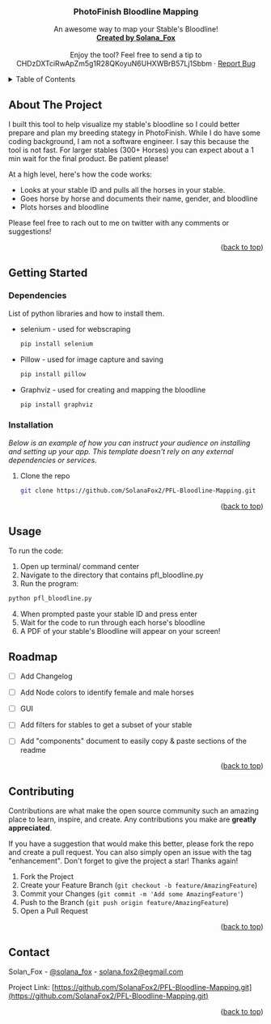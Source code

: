 <!-- Improved compatibility of back to top link: See: https://github.com/othneildrew/Best-README-Template/pull/73 -->
<a name="readme-top"></a>



<!-- PROJECT LOGO -->
<br />
<div align="center">
  
  <h3 align="center">PhotoFinish Bloodline Mapping</h3>

  <p align="center">
    An awesome way to map your Stable's Bloodline!
    <br />
    <a href="https://twitter.com/solana_fox"><strong>Created by Solana_Fox</strong></a>
    <br />
    <br />
    <a>Enjoy the tool? Feel free to send a tip to CHDzDXTciRwApZm5g1R28QKoyuN6UHXWBrB57Lj1Sbbm</a>
    ·
    <a href="https://github.com/SolanaFox2/PFL-Bloodline-Mapping.git/issues">Report Bug</a>
  </p>
</div>



<!-- TABLE OF CONTENTS -->
<details>
  <summary>Table of Contents</summary>
  <ol>
    <li>
      <a href="#about-the-project">About The Project</a>
    </li>
    <li>
      <a href="#getting-started">Getting Started</a>
      <ul>
        <li><a href="#dependencies">Prerequisites</a></li>
        <li><a href="#installation">Installation</a></li>
      </ul>
    </li>
    <li><a href="#usage">Usage</a></li>
    <li><a href="#roadmap">Roadmap</a></li>
    <li><a href="#contributing">Contributing</a></li>
    <li><a href="#contact">Contact</a></li>
  </ol>
</details>



<!-- ABOUT THE PROJECT -->
## About The Project

I built this tool to help visualize my stable's bloodline so I could better prepare and plan my breeding stategy in PhotoFinish. While I do have some coding background, I am not a software engineer.  I say this because the tool is not fast. For larger stables (300+ Horses) you can expect about a 1 min wait for the final product. Be patient please!

At a high level, here's how the code works:
* Looks at your stable ID and pulls all the horses in your stable.
* Goes horse by horse and documents their name, gender, and bloodline
* Plots horses and bloodline

Please feel free to rach out to me on twitter with any comments or suggestions!

<p align="right">(<a href="#readme-top">back to top</a>)</p>



<!-- GETTING STARTED -->
## Getting Started

### Dependencies

List of python libraries and how to install them.
* selenium - used for webscraping
  ```sh
  pip install selenium
  ```
* Pillow - used for image capture and saving
  ```sh
  pip install pillow
  ```
* Graphviz - used for creating and mapping the bloodline
  ```sh
  pip install graphviz
  ```


### Installation

_Below is an example of how you can instruct your audience on installing and setting up your app. This template doesn't rely on any external dependencies or services._

1. Clone the repo
   ```sh
   git clone https://github.com/SolanaFox2/PFL-Bloodline-Mapping.git
   ```


<p align="right">(<a href="#readme-top">back to top</a>)</p>



<!-- USAGE EXAMPLES -->
## Usage

To run the code:
1. Open up terminal/ command center
2. Navigate to the directory that contains pfl_bloodline.py
3. Run the program:
  ```sh
  python pfl_bloodline.py
  ```
4. When prompted paste your stable ID and press enter
5. Wait for the code to run through each horse's bloodline
6. A PDF of your stable's Bloodline will appear on your screen!




<!-- ROADMAP -->
## Roadmap

- [ ] Add Changelog
- [ ] Add Node colors to identify female and male horses
- [ ] GUI
- [ ] Add filters for stables to get a subset of your stable
- [ ] Add "components" document to easily copy & paste sections of the readme



<p align="right">(<a href="#readme-top">back to top</a>)</p>



<!-- CONTRIBUTING -->
## Contributing

Contributions are what make the open source community such an amazing place to learn, inspire, and create. Any contributions you make are **greatly appreciated**.

If you have a suggestion that would make this better, please fork the repo and create a pull request. You can also simply open an issue with the tag "enhancement".
Don't forget to give the project a star! Thanks again!

1. Fork the Project
2. Create your Feature Branch (`git checkout -b feature/AmazingFeature`)
3. Commit your Changes (`git commit -m 'Add some AmazingFeature'`)
4. Push to the Branch (`git push origin feature/AmazingFeature`)
5. Open a Pull Request

<p align="right">(<a href="#readme-top">back to top</a>)</p>





<!-- CONTACT -->
## Contact

Solan_Fox - [@solana_fox](https://twitter.com/solana_fox) - solana.fox2@egmail.com

Project Link: [https://github.com/SolanaFox2/PFL-Bloodline-Mapping.git](https://github.com/SolanaFox2/PFL-Bloodline-Mapping.git)

<p align="right">(<a href="#readme-top">back to top</a>)</p>






<!-- MARKDOWN LINKS & IMAGES -->
<!-- https://www.markdownguide.org/basic-syntax/#reference-style-links -->
[contributors-shield]: https://img.shields.io/github/contributors/othneildrew/Best-README-Template.svg?style=for-the-badge
[contributors-url]: https://github.com/othneildrew/Best-README-Template/graphs/contributors
[forks-shield]: https://img.shields.io/github/forks/othneildrew/Best-README-Template.svg?style=for-the-badge
[forks-url]: https://github.com/othneildrew/Best-README-Template/network/members
[stars-shield]: https://img.shields.io/github/stars/othneildrew/Best-README-Template.svg?style=for-the-badge
[stars-url]: https://github.com/othneildrew/Best-README-Template/stargazers
[issues-shield]: https://img.shields.io/github/issues/othneildrew/Best-README-Template.svg?style=for-the-badge
[issues-url]: https://github.com/othneildrew/Best-README-Template/issues
[license-shield]: https://img.shields.io/github/license/othneildrew/Best-README-Template.svg?style=for-the-badge
[license-url]: https://github.com/othneildrew/Best-README-Template/blob/master/LICENSE.txt
[linkedin-shield]: https://img.shields.io/badge/-LinkedIn-black.svg?style=for-the-badge&logo=linkedin&colorB=555
[linkedin-url]: https://linkedin.com/in/othneildrew
[product-screenshot]: images/screenshot.png
[Next.js]: https://img.shields.io/badge/next.js-000000?style=for-the-badge&logo=nextdotjs&logoColor=white
[Next-url]: https://nextjs.org/
[React.js]: https://img.shields.io/badge/React-20232A?style=for-the-badge&logo=react&logoColor=61DAFB
[React-url]: https://reactjs.org/
[Vue.js]: https://img.shields.io/badge/Vue.js-35495E?style=for-the-badge&logo=vuedotjs&logoColor=4FC08D
[Vue-url]: https://vuejs.org/
[Angular.io]: https://img.shields.io/badge/Angular-DD0031?style=for-the-badge&logo=angular&logoColor=white
[Angular-url]: https://angular.io/
[Svelte.dev]: https://img.shields.io/badge/Svelte-4A4A55?style=for-the-badge&logo=svelte&logoColor=FF3E00
[Svelte-url]: https://svelte.dev/
[Laravel.com]: https://img.shields.io/badge/Laravel-FF2D20?style=for-the-badge&logo=laravel&logoColor=white
[Laravel-url]: https://laravel.com
[Bootstrap.com]: https://img.shields.io/badge/Bootstrap-563D7C?style=for-the-badge&logo=bootstrap&logoColor=white
[Bootstrap-url]: https://getbootstrap.com
[JQuery.com]: https://img.shields.io/badge/jQuery-0769AD?style=for-the-badge&logo=jquery&logoColor=white
[JQuery-url]: https://jquery.com 
